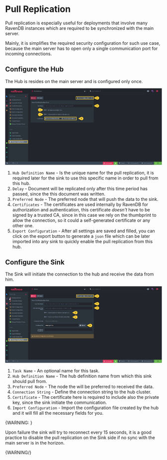 # Pull Replication

Pull replication is especially useful for deployments that involve many RavenDB instances which are required to be synchronized with the main server.

Mainly, it is simplifies the required security configuration for such use case, because the main server has to open only a single communication port for incoming connections.

## Configure the Hub

The Hub is resides on the main server and is configured only once. 

![Figure 1. Hub configuration](images/pull-replication-hub-config.png "Configure the Hub")

1. `Hub Definition Name` - Is the unique name for the pull replication, it is required later for the sink to use this specific name in order to pull from this hub.
2. `Delay` - Document will be replicated only after this time period has passed, since the this document was written.
3. `Preferred Node` - The preferred node that will push the data to the sink. 
4. `Certificates` - The certificates are used internally by RavenDB for authorization and authentication, this certificate _doesn't_ have to be signed by a trusted CA, since in this case we rely on the thumbprint to allow the connection, so it could a self-generated certificate or any other one.
5. `Export Configuration` - After all settings are saved and filled, you can click on the export button to generate a `json` file which can be later imported into any sink to quickly enable the pull replication from this hub.

## Configure the Sink

The Sink will initiate the connection to the hub and receive the data from him. 

![Figure 2. Sink configuration](images/pull-replication-sink-config.png "Configure the Sink")

1. `Task Name` - An optional name for this task.
2. `Hub Definition Name` - The hub definition name from which this sink should pull from.
3. `Preferred Node` - The node the will be preferred to received the data.
4. `Connection String` - Define the connection string to the hub cluster.
5. `Certificate` - The certificate here is required to include also the private key, since the sink initiate the communication.
6. `Import Configuration` - Import the configuration file created by the hub and it will fill all the necessary fields for you.

{WARNING: }

Upon failure the sink will try to reconnect every 15 seconds, it is a good practice to disable the pull replication on the Sink side if no sync with the main server is in the horizon.

{WARNING/}